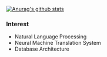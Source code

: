 
 [![Anurag's github stats](https://github-readme-stats.vercel.app/api?username=Facerain)](https://github.com/anuraghazra/github-readme-stats)

### Interest
- Natural Language Processing
- Neural Machine Translation System
- Database Architecture

<!--
**FacerAin/Facerain** is a ✨ _special_ ✨ repository because its `README.md` (this file) appears on your GitHub profile.

Here are some ideas to get you started:

- 🔭 I’m currently working on ...
- 🌱 I’m currently learning ...
- 👯 I’m looking to collaborate on ...
- 🤔 I’m looking for help with ...
- 💬 Ask me about ...
- 📫 How to reach me: ...
- 😄 Pronouns: ...
- ⚡ Fun fact: ...
-->
